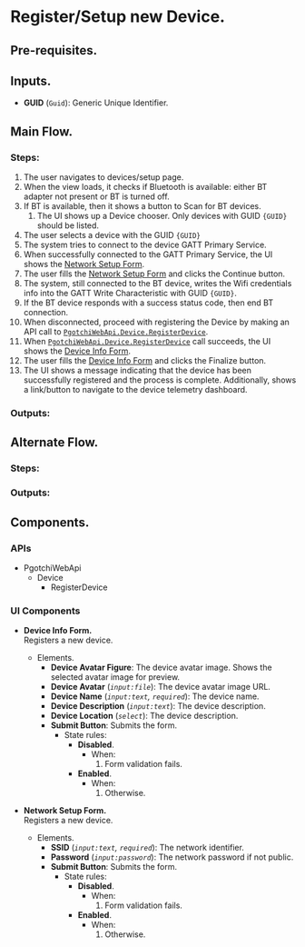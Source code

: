 # Register/Setup new Device.

## Pre-requisites.
## Inputs.
- **GUID** (`Guid`): Generic Unique Identifier.

## Main Flow.

  ### Steps:
  1. The user navigates to devices/setup page.
  1. When the view loads, it checks if Bluetooth is available: either BT adapter not present or BT is turned off.
  1. If BT is available, then it shows a button to Scan for BT devices.
      1. The UI shows up a Device chooser. Only devices with GUID `{GUID}` should be listed.
  1. The user selects a device with the GUID `{GUID}`
  1. The system tries to connect to the device GATT Primary Service.
  1. When successfully connected to the GATT Primary Service, the UI shows the [Network Setup Form](#network-setup-form).
  1. The user fills the [Network Setup Form](#network-setup-form) and clicks the Continue button.
  1. The system, still connected to the BT device, writes the Wifi credentials info into the GATT Write Characteristic with GUID `{GUID}`.
  1. If the BT device responds with a success status code, then end BT connection.
  1. When disconnected, proceed with registering the Device by making an API call to [`PgotchiWebApi.Device.RegisterDevice`](#apis).
  1. When [`PgotchiWebApi.Device.RegisterDevice`](#apis) call succeeds, the UI shows the [Device Info Form](#device-info-form).
  1. The user fills the [Device Info Form](#device-info-form) and clicks the Finalize button.
  1. The UI shows a message indicating that the device has been successfully registered and the process is complete. Additionally, shows a link/button to navigate to the device telemetry dashboard.

  ### Outputs:

## Alternate Flow.
  ### Steps:
  ### Outputs:

## Components.
  ### APIs
  - PgotchiWebApi
    - Device
      - RegisterDevice

  ### UI Components
  - **Device Info Form.**  \
  Registers a new device.
    - Elements.
      - **Device Avatar Figure**: The device avatar image. Shows the selected avatar image for preview.
      - **Device Avatar** (*`input:file`*): The device avatar image URL.
      - **Device Name** (*`input:text`, `required`*): The device name.
      - **Device Description** (*`input:text`*): The device description.
      - **Device Location** (*`select`*): The device description.
      - **Submit Button**: Submits the form.
        - State rules:
          - **Disabled**.
            - When:
              1. Form validation fails.
          - **Enabled**.
            - When:
              1. Otherwise.

  - **Network Setup Form.**  \
  Registers a new device.
    - Elements.
      - **SSID** (*`input:text`, `required`*): The network identifier.
      - **Password** (*`input:password`*): The network password if not public.
      - **Submit Button**: Submits the form.
        - State rules:
          - **Disabled**.
            - When:
              1. Form validation fails.
          - **Enabled**.
            - When:
              1. Otherwise.
